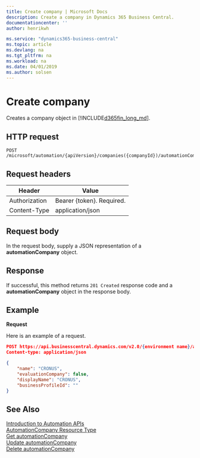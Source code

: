 ```yaml
---
title: Create company | Microsoft Docs
description: Create a company in Dynamics 365 Business Central. 
documentationcenter: ''
author: henrikwh

ms.service: "dynamics365-business-central"
ms.topic: article
ms.devlang: na
ms.tgt_pltfrm: na
ms.workload: na
ms.date: 04/01/2019
ms.author: solsen
---
```


# Create company
Creates a company object in [!INCLUDE[d365fin_long_md](../developer/includes/d365fin_long_md.md)].

## HTTP request

```
POST /microsoft/automation/{apiVersion}/companies({companyId})/automationCompanies
```

## Request headers

|Header         |Value                     |
|---------------|--------------------------|
|Authorization  |Bearer {token}. Required. |
|Content-Type   |application/json          |

## Request body
In the request body, supply a JSON representation of a **automationCompany** object.

## Response
If successful, this method returns ```201 Created``` response code and a **automationCompany** object in the response body.

## Example

**Request**

Here is an example of a request.

```json
POST https://api.businesscentral.dynamics.com/v2.0/{environment name}/api/microsoft/automation/v1.0/companies({id})/automationCompanies
Content-type: application/json

{
    "name": "CRONUS",
    "evaluationCompany": false,
    "displayName": "CRONUS",
    "businessProfileId": ""
}
```

## See Also 
[Introduction to Automation APIs](itpro-introduction-to-automation-apis.md)  
[AutomationCompany Resource Type](dynamics-microsoft-automation-automationCompany.md)  
[Get automationCompany](dynamics-microsoft-automation-automationCompanies-get.md)  
[Update automationCompany](dynamics-microsoft-automation-automationCompanies-patch.md)  
[Delete automationCompany](dynamics-microsoft-automation-automationCompanies-delete.md)  